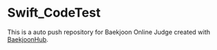# Swift_CodeTest
This is a auto push repository for Baekjoon Online Judge created with [BaekjoonHub](https://github.com/BaekjoonHub/BaekjoonHub).
